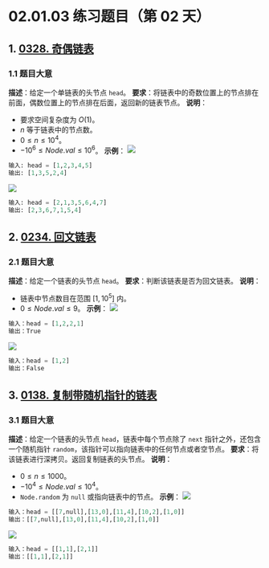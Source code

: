 # 02.01.03 练习题目（第 02 天）
## 1. [0328. 奇偶链表](https://leetcode.cn/problems/odd-even-linked-list/)
### 1.1 题目大意
**描述**：给定一个单链表的头节点 `head`。
**要求**：将链表中的奇数位置上的节点排在前面，偶数位置上的节点排在后面，返回新的链表节点。
**说明**：
- 要求空间复杂度为 $O(1)$。
- $n$ 等于链表中的节点数。
- $0 \le n \le 10^4$。
- $-10^6 \le Node.val \le 10^6$。
**示例**：
![](https://assets.leetcode.com/uploads/2021/03/10/oddeven-linked-list.jpg)
```python
输入: head = [1,2,3,4,5]
输出: [1,3,5,2,4]
```
![](https://assets.leetcode.com/uploads/2021/03/10/oddeven2-linked-list.jpg)
```python
输入: head = [2,1,3,5,6,4,7]
输出: [2,3,6,7,1,5,4]
```
## 2. [0234. 回文链表](https://leetcode.cn/problems/palindrome-linked-list/)
### 2.1 题目大意
**描述**：给定一个链表的头节点 `head`。
**要求**：判断该链表是否为回文链表。
**说明**：
- 链表中节点数目在范围 $[1, 10^5]$ 内。
- $0 \le Node.val \le 9$。
**示例**：
![](https://assets.leetcode.com/uploads/2021/03/03/pal1linked-list.jpg)
```python
输入：head = [1,2,2,1]
输出：True
```
![](https://assets.leetcode.com/uploads/2021/03/03/pal2linked-list.jpg)
```python
输入：head = [1,2]
输出：False
```
## 3. [0138. 复制带随机指针的链表](https://leetcode.cn/problems/copy-list-with-random-pointer/)
### 3.1 题目大意
**描述**：给定一个链表的头节点 `head`，链表中每个节点除了 `next` 指针之外，还包含一个随机指针 `random`，该指针可以指向链表中的任何节点或者空节点。
**要求**：将该链表进行深拷贝。返回复制链表的头节点。
**说明**：
- $0 \le n \le 1000$。
- $-10^4 \le Node.val \le 10^4$。
- `Node.random` 为 `null` 或指向链表中的节点。
**示例**：
![](https://assets.leetcode-cn.com/aliyun-lc-upload/uploads/2020/01/09/e1.png)
```python
输入：head = [[7,null],[13,0],[11,4],[10,2],[1,0]]
输出：[[7,null],[13,0],[11,4],[10,2],[1,0]]
```
![](https://assets.leetcode-cn.com/aliyun-lc-upload/uploads/2020/01/09/e2.png)
```python
输入：head = [[1,1],[2,1]]
输出：[[1,1],[2,1]]
```
